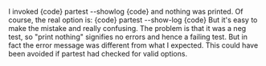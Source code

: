 I invoked 
{code}
partest --showlog
{code}
and nothing was printed. Of course, the real option is:
{code}
partest --show-log
{code}
But it's easy to make the mistake and really confusing. The problem is that it was a neg test, so "print nothing" signifies no errors and hence a failing test. But in fact the error message was different from what I expected. This could have been avoided if partest had checked for valid options. 

